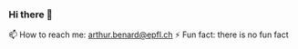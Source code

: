 ### Hi there 👋
📫 How to reach me: arthur.benard@epfl.ch
⚡ Fun fact: there is no fun fact

<!--
**i-envy-hades/i-envy-hades** is a ✨ _special_ ✨ repository because its `README.md` (this file) appears on your GitHub profile.


- 📫 How to reach me: arthur.benard@epfl.ch
- ⚡ Fun fact: there is no fun fact
